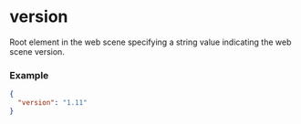 # version

Root element in the web scene specifying a string value indicating the web scene version.

### Example

```json
{
  "version": "1.11"
}
```

